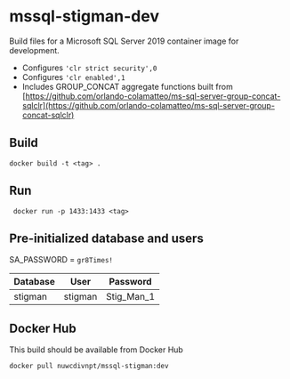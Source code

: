 # mssql-stigman-dev
Build files for a Microsoft SQL Server 2019 container image for development.
- Configures `'clr strict security',0`
- Configures `'clr enabled',1`
- Includes GROUP_CONCAT aggregate functions built from
[https://github.com/orlando-colamatteo/ms-sql-server-group-concat-sqlclr](https://github.com/orlando-colamatteo/ms-sql-server-group-concat-sqlclr)


## Build

`docker build -t <tag> .`

## Run

` docker run -p 1433:1433 <tag>`

## Pre-initialized database and users

SA_PASSWORD = `gr8Times!`

|Database|User|Password|
|---|---|---|
|stigman|stigman|Stig_Man_1|

## Docker Hub

This build should be available from Docker Hub

`docker pull nuwcdivnpt/mssql-stigman:dev`
